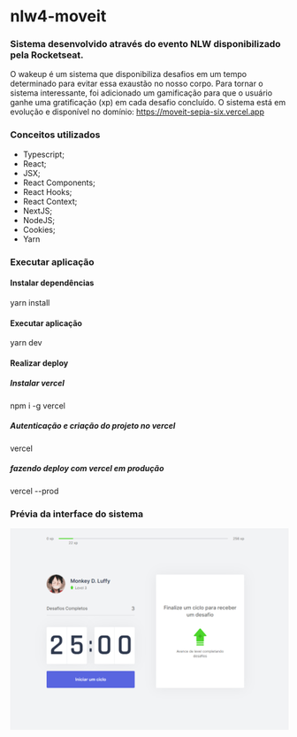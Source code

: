 # nlw4-moveit
### Sistema desenvolvido através do evento NLW disponibilizado pela Rocketseat.
O wakeup é um sistema que disponibiliza desafios em um tempo determinado para evitar essa exaustão no nosso corpo.
Para tornar o sistema interessante, foi adicionado um gamificação para que o usuário ganhe uma gratificação (xp) em cada desafio concluído.
O sistema está em evolução e disponível no domínio: https://moveit-sepia-six.vercel.app

### Conceitos utilizados
* Typescript;
* React;
* JSX;
* React Components;
* React Hooks;
* React Context;
* NextJS;
* NodeJS;
* Cookies;
* Yarn

### Executar aplicação
#### Instalar dependências
yarn install

#### Executar aplicação
yarn dev

#### Realizar deploy
##### Instalar vercel
npm i -g vercel
##### Autenticação e criação do projeto no vercel
vercel
##### fazendo deploy com vercel em produção
vercel --prod

### Prévia da interface do sistema
<img src="public/icons/previa-layout.png">

